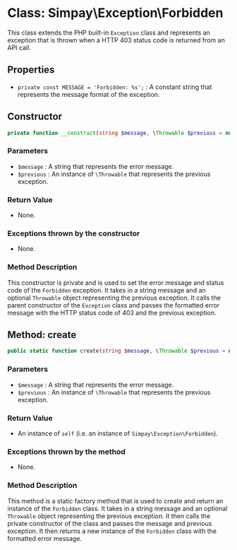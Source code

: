 # Class: Simpay\Exception\Forbidden

This class extends the PHP built-in `Exception` class and represents an exception that is thrown when a HTTP 403 status code is returned from an API call.

## Properties
- `private const MESSAGE = 'Forbidden: %s';` : A constant string that represents the message format of the exception.

## Constructor
```php
private function __construct(string $message, \Throwable $previous = null)
```

### Parameters
- `$message` : A string that represents the error message.
- `$previous` : An instance of `\Throwable` that represents the previous exception.

### Return Value
- None.

### Exceptions thrown by the constructor
- None.

### Method Description
This constructor is private and is used to set the error message and status code of the `Forbidden` exception. It takes in a string message and an optional `Throwable` object representing the previous exception. It calls the parent constructor of the `Exception` class and passes the formatted error message with the HTTP status code of 403 and the previous exception.

## Method: create

```php
public static function create(string $message, \Throwable $previous = null): self
```

### Parameters
- `$message` : A string that represents the error message.
- `$previous` : An instance of `\Throwable` that represents the previous exception.

### Return Value
- An instance of `self` (i.e. an instance of `Simpay\Exception\Forbidden`).

### Exceptions thrown by the method
- None.

### Method Description
This method is a static factory method that is used to create and return an instance of the `Forbidden` class. It takes in a string message and an optional `Throwable` object representing the previous exception. It then calls the private constructor of the class and passes the message and previous exception. It then returns a new instance of the `Forbidden` class with the formatted error message.